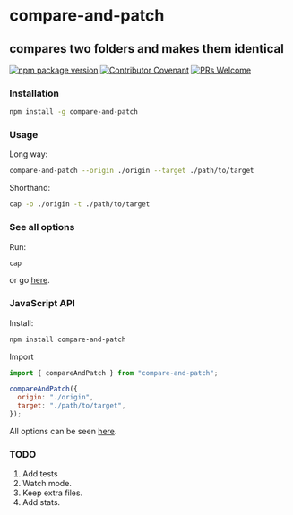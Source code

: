 # compare-and-patch

## compares two folders and makes them identical

[![npm package version](https://badgen.net/npm/v/compare-and-patch)](https://npm.im/compare-and-patch)
[![Contributor Covenant](https://img.shields.io/badge/Contributor%20Covenant-v1.4%20adopted-ff69b4.svg)](code-of-conduct.md)
[![PRs Welcome](https://img.shields.io/badge/PRs-welcome-brightgreen.svg)](http://makeapullrequest.com)

### Installation

```bash
npm install -g compare-and-patch
```

### Usage

Long way:

```bash
compare-and-patch --origin ./origin --target ./path/to/target
```

Shorthand:

```bash
cap -o ./origin -t ./path/to/target
```

### See all options

Run:

```bash
cap
```

or go [here](help.md).

### JavaScript API

Install:

```bash
npm install compare-and-patch
```

Import

```javascript
import { compareAndPatch } from "compare-and-patch";

compareAndPatch({
  origin: "./origin",
  target: "./path/to/target",
});
```

All options can be seen [here](https://github.com/YogliB/compare-and-patch/blob/main/src/models.ts#L1).

### TODO

1. Add tests
1. Watch mode.
1. Keep extra files.
1. Add stats.
